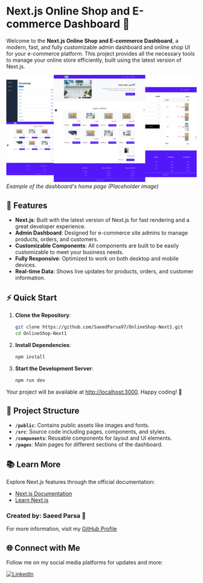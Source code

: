 # **Next.js Online Shop and E-commerce Dashboard 🚀**

Welcome to the **Next.js Online Shop and E-commerce Dashboard**, a modern, fast, and fully customizable admin dashboard and online shop UI for your e-commerce platform. This project provides all the necessary tools to manage your online store efficiently, built using the latest version of Next.js.

![Dashboard Screenshot](./Presentation1.png)
_Example of the dashboard's home page (Placeholder image)_

## 🌟 Features

- **Next.js**: Built with the latest version of Next.js for fast rendering and a great developer experience.
- **Admin Dashboard**: Designed for e-commerce site admins to manage products, orders, and customers.
- **Customizable Components**: All components are built to be easily customizable to meet your business needs.
- **Fully Responsive**: Optimized to work on both desktop and mobile devices.
- **Real-time Data**: Shows live updates for products, orders, and customer information.

## ⚡️ Quick Start

1. **Clone the Repository**:

   ```bash
   git clone https://github.com/SaeedParsa97/OnlineShop-Next1.git
   cd OnlineShop-Next1
   ```

2. **Install Dependencies**:

   ```bash
   npm install
   ```

3. **Start the Development Server**:

   ```bash
   npm run dev
   ```

Your project will be available at [http://localhost:3000](http://localhost:3000). Happy coding! 🎉

## 📂 Project Structure

- **`/public`**: Contains public assets like images and fonts.
- **`/src`**: Source code including pages, components, and styles.
- **`/components`**: Reusable components for layout and UI elements.
- **`/pages`**: Main pages for different sections of the dashboard.

## 📚 Learn More

Explore Next.js features through the official documentation:

- [Next.js Documentation](https://nextjs.org/docs)
- [Learn Next.js](https://nextjs.org/learn)

### Created by: **Saeed Parsa** 🌟

For more information, visit my [GitHub Profile](https://github.com/SaeedParsa97)

## 🌐 Connect with Me

Follow me on my social media platforms for updates and more:

[![LinkedIn](https://img.icons8.com/ios-filled/50/0A66C2/linkedin.png)](https://www.linkedin.com/in/saeed--parsa9776parsa9776)

